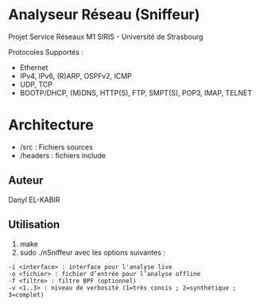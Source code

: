 # Analyseur Réseau (Sniffeur)

Projet Service Réseaux M1 SIRIS - Université de Strasbourg

Protocoles Supportés :
- Ethernet
- IPv4, IPv6, (R)ARP, OSPFv2, ICMP
- UDP, TCP
- BOOTP/DHCP, (M)DNS, HTTP(S), FTP, SMPT(S), POP3, IMAP, TELNET

# Architecture
- /src : Fichiers sources
- /headers : fichiers include

## Auteur

Danyl EL-KABIR

## Utilisation

1. make
2. sudo ./nSniffeur avec les options suivantes :
```
-i <interface> : interface pour l'analyse live
-o <fichier> : fichier d’entrée pour l’analyse offline
-f <filtre> : filtre BPF (optionnel)
-v <1..3> : niveau de verbosité (1=très concis ; 2=synthétique ; 3=complet)
```

